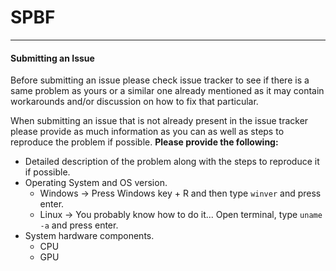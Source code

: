 # SPBF
---
#### Submitting an Issue
Before submitting an issue please check issue tracker to see if there is a same problem as yours or a similar one already mentioned as it may contain workarounds and/or discussion on how to fix that particular.

When submitting an issue that is not already present in the issue tracker please provide as much information as you can as well as steps to reproduce the problem if possible.
**Please provide the following:**
- Detailed description of the problem along with the steps to reproduce it if possible.
- Operating System and OS version.
  - Windows -> Press Windows key + R and then type `winver` and press enter.
  - Linux -> You probably know how to do it... Open terminal, type `uname -a` and press enter.
- System hardware components.
  - CPU
  - GPU
